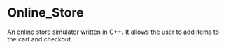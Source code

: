 # Online_Store
An online store simulator written in C++. It allows the user to add items to the cart and checkout.

